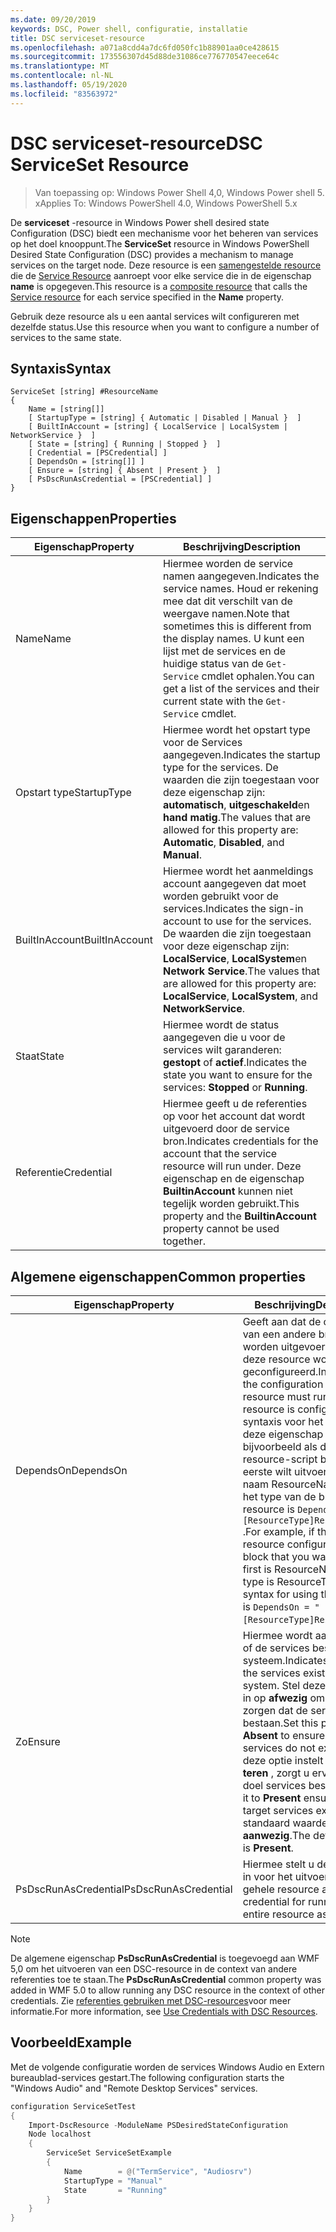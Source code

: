 ```yaml
---
ms.date: 09/20/2019
keywords: DSC, Power shell, configuratie, installatie
title: DSC serviceset-resource
ms.openlocfilehash: a071a8cdd4a7dc6fd050fc1b88901aa0ce428615
ms.sourcegitcommit: 173556307d45d88de31086ce776770547eece64c
ms.translationtype: MT
ms.contentlocale: nl-NL
ms.lasthandoff: 05/19/2020
ms.locfileid: "83563972"
---
```

# <a name="dsc-serviceset-resource"></a><span data-ttu-id="a6c1f-103">DSC serviceset-resource</span><span class="sxs-lookup"><span data-stu-id="a6c1f-103">DSC ServiceSet Resource</span></span>

> <span data-ttu-id="a6c1f-104">Van toepassing op: Windows Power Shell 4,0, Windows Power shell 5. x</span><span class="sxs-lookup"><span data-stu-id="a6c1f-104">Applies To: Windows PowerShell 4.0, Windows PowerShell 5.x</span></span>

<span data-ttu-id="a6c1f-105">De **serviceset** -resource in Windows Power shell desired state Configuration (DSC) biedt een mechanisme voor het beheren van services op het doel knooppunt.</span><span class="sxs-lookup"><span data-stu-id="a6c1f-105">The **ServiceSet** resource in Windows PowerShell Desired State Configuration (DSC) provides a mechanism to manage services on the target node.</span></span> <span data-ttu-id="a6c1f-106">Deze resource is een [samengestelde resource](../../../resources/authoringResourceComposite.md) die de [Service Resource](serviceResource.md) aanroept voor elke service die in de eigenschap **name** is opgegeven.</span><span class="sxs-lookup"><span data-stu-id="a6c1f-106">This resource is a [composite resource](../../../resources/authoringResourceComposite.md) that calls the [Service resource](serviceResource.md) for each service specified in the **Name** property.</span></span>

<span data-ttu-id="a6c1f-107">Gebruik deze resource als u een aantal services wilt configureren met dezelfde status.</span><span class="sxs-lookup"><span data-stu-id="a6c1f-107">Use this resource when you want to configure a number of services to the same state.</span></span>

## <a name="syntax"></a><span data-ttu-id="a6c1f-108">Syntaxis</span><span class="sxs-lookup"><span data-stu-id="a6c1f-108">Syntax</span></span>

```Syntax
ServiceSet [string] #ResourceName
{
    Name = [string[]]
    [ StartupType = [string] { Automatic | Disabled | Manual }  ]
    [ BuiltInAccount = [string] { LocalService | LocalSystem | NetworkService }  ]
    [ State = [string] { Running | Stopped }  ]
    [ Credential = [PSCredential] ]
    [ DependsOn = [string[]] ]
    [ Ensure = [string] { Absent | Present }  ]
    [ PsDscRunAsCredential = [PSCredential] ]
}
```

## <a name="properties"></a><span data-ttu-id="a6c1f-109">Eigenschappen</span><span class="sxs-lookup"><span data-stu-id="a6c1f-109">Properties</span></span>

|<span data-ttu-id="a6c1f-110">Eigenschap</span><span class="sxs-lookup"><span data-stu-id="a6c1f-110">Property</span></span> |<span data-ttu-id="a6c1f-111">Beschrijving</span><span class="sxs-lookup"><span data-stu-id="a6c1f-111">Description</span></span> |
|---|---|
|<span data-ttu-id="a6c1f-112">Name</span><span class="sxs-lookup"><span data-stu-id="a6c1f-112">Name</span></span> |<span data-ttu-id="a6c1f-113">Hiermee worden de service namen aangegeven.</span><span class="sxs-lookup"><span data-stu-id="a6c1f-113">Indicates the service names.</span></span> <span data-ttu-id="a6c1f-114">Houd er rekening mee dat dit verschilt van de weergave namen.</span><span class="sxs-lookup"><span data-stu-id="a6c1f-114">Note that sometimes this is different from the display names.</span></span> <span data-ttu-id="a6c1f-115">U kunt een lijst met de services en de huidige status van de `Get-Service` cmdlet ophalen.</span><span class="sxs-lookup"><span data-stu-id="a6c1f-115">You can get a list of the services and their current state with the `Get-Service` cmdlet.</span></span> |
|<span data-ttu-id="a6c1f-116">Opstart type</span><span class="sxs-lookup"><span data-stu-id="a6c1f-116">StartupType</span></span> |<span data-ttu-id="a6c1f-117">Hiermee wordt het opstart type voor de Services aangegeven.</span><span class="sxs-lookup"><span data-stu-id="a6c1f-117">Indicates the startup type for the services.</span></span> <span data-ttu-id="a6c1f-118">De waarden die zijn toegestaan voor deze eigenschap zijn: **automatisch**, **uitgeschakeld**en **hand matig**.</span><span class="sxs-lookup"><span data-stu-id="a6c1f-118">The values that are allowed for this property are: **Automatic**, **Disabled**, and **Manual**.</span></span> |
|<span data-ttu-id="a6c1f-119">BuiltInAccount</span><span class="sxs-lookup"><span data-stu-id="a6c1f-119">BuiltInAccount</span></span> |<span data-ttu-id="a6c1f-120">Hiermee wordt het aanmeldings account aangegeven dat moet worden gebruikt voor de services.</span><span class="sxs-lookup"><span data-stu-id="a6c1f-120">Indicates the sign-in account to use for the services.</span></span> <span data-ttu-id="a6c1f-121">De waarden die zijn toegestaan voor deze eigenschap zijn: **LocalService**, **LocalSystem**en **Network Service**.</span><span class="sxs-lookup"><span data-stu-id="a6c1f-121">The values that are allowed for this property are: **LocalService**, **LocalSystem**, and **NetworkService**.</span></span> |
|<span data-ttu-id="a6c1f-122">Staat</span><span class="sxs-lookup"><span data-stu-id="a6c1f-122">State</span></span> |<span data-ttu-id="a6c1f-123">Hiermee wordt de status aangegeven die u voor de services wilt garanderen: **gestopt** of **actief**.</span><span class="sxs-lookup"><span data-stu-id="a6c1f-123">Indicates the state you want to ensure for the services: **Stopped** or **Running**.</span></span> |
|<span data-ttu-id="a6c1f-124">Referentie</span><span class="sxs-lookup"><span data-stu-id="a6c1f-124">Credential</span></span> |<span data-ttu-id="a6c1f-125">Hiermee geeft u de referenties op voor het account dat wordt uitgevoerd door de service bron.</span><span class="sxs-lookup"><span data-stu-id="a6c1f-125">Indicates credentials for the account that the service resource will run under.</span></span> <span data-ttu-id="a6c1f-126">Deze eigenschap en de eigenschap **BuiltinAccount** kunnen niet tegelijk worden gebruikt.</span><span class="sxs-lookup"><span data-stu-id="a6c1f-126">This property and the **BuiltinAccount** property cannot be used together.</span></span> |

## <a name="common-properties"></a><span data-ttu-id="a6c1f-127">Algemene eigenschappen</span><span class="sxs-lookup"><span data-stu-id="a6c1f-127">Common properties</span></span>

|<span data-ttu-id="a6c1f-128">Eigenschap</span><span class="sxs-lookup"><span data-stu-id="a6c1f-128">Property</span></span> |<span data-ttu-id="a6c1f-129">Beschrijving</span><span class="sxs-lookup"><span data-stu-id="a6c1f-129">Description</span></span> |
|---|---|
|<span data-ttu-id="a6c1f-130">DependsOn</span><span class="sxs-lookup"><span data-stu-id="a6c1f-130">DependsOn</span></span> |<span data-ttu-id="a6c1f-131">Geeft aan dat de configuratie van een andere bron moet worden uitgevoerd voordat deze resource wordt geconfigureerd.</span><span class="sxs-lookup"><span data-stu-id="a6c1f-131">Indicates that the configuration of another resource must run before this resource is configured.</span></span> <span data-ttu-id="a6c1f-132">De syntaxis voor het gebruik van deze eigenschap is bijvoorbeeld als de ID van het resource-script blok dat u als eerste wilt uitvoeren, de naam ResourceName is en het type van de bron resource is `DependsOn = "[ResourceType]ResourceName"` .</span><span class="sxs-lookup"><span data-stu-id="a6c1f-132">For example, if the ID of the resource configuration script block that you want to run first is ResourceName and its type is ResourceType, the syntax for using this property is `DependsOn = "[ResourceType]ResourceName"`.</span></span> |
|<span data-ttu-id="a6c1f-133">Zo</span><span class="sxs-lookup"><span data-stu-id="a6c1f-133">Ensure</span></span> |<span data-ttu-id="a6c1f-134">Hiermee wordt aangegeven of de services bestaan op het systeem.</span><span class="sxs-lookup"><span data-stu-id="a6c1f-134">Indicates whether the services exist on the system.</span></span> <span data-ttu-id="a6c1f-135">Stel deze eigenschap in op **afwezig** om ervoor te zorgen dat de services niet bestaan.</span><span class="sxs-lookup"><span data-stu-id="a6c1f-135">Set this property to **Absent** to ensure that the services do not exist.</span></span> <span data-ttu-id="a6c1f-136">Als u deze optie instelt op **presen teren** , zorgt u ervoor dat doel services bestaan.</span><span class="sxs-lookup"><span data-stu-id="a6c1f-136">Setting it to **Present** ensures that target services exist.</span></span> <span data-ttu-id="a6c1f-137">De standaard waarde is **aanwezig**.</span><span class="sxs-lookup"><span data-stu-id="a6c1f-137">The default value is **Present**.</span></span> |
|<span data-ttu-id="a6c1f-138">PsDscRunAsCredential</span><span class="sxs-lookup"><span data-stu-id="a6c1f-138">PsDscRunAsCredential</span></span> |<span data-ttu-id="a6c1f-139">Hiermee stelt u de referentie in voor het uitvoeren van de gehele resource als.</span><span class="sxs-lookup"><span data-stu-id="a6c1f-139">Sets the credential for running the entire resource as.</span></span> |

> [!NOTE]
> <span data-ttu-id="a6c1f-140">De algemene eigenschap **PsDscRunAsCredential** is toegevoegd aan WMF 5,0 om het uitvoeren van een DSC-resource in de context van andere referenties toe te staan.</span><span class="sxs-lookup"><span data-stu-id="a6c1f-140">The **PsDscRunAsCredential** common property was added in WMF 5.0 to allow running any DSC resource in the context of other credentials.</span></span> <span data-ttu-id="a6c1f-141">Zie [referenties gebruiken met DSC-resources](../../../configurations/runasuser.md)voor meer informatie.</span><span class="sxs-lookup"><span data-stu-id="a6c1f-141">For more information, see [Use Credentials with DSC Resources](../../../configurations/runasuser.md).</span></span>

## <a name="example"></a><span data-ttu-id="a6c1f-142">Voorbeeld</span><span class="sxs-lookup"><span data-stu-id="a6c1f-142">Example</span></span>

<span data-ttu-id="a6c1f-143">Met de volgende configuratie worden de services Windows Audio en Extern bureaublad-services gestart.</span><span class="sxs-lookup"><span data-stu-id="a6c1f-143">The following configuration starts the "Windows Audio" and "Remote Desktop Services" services.</span></span>

```powershell
configuration ServiceSetTest
{
    Import-DscResource -ModuleName PSDesiredStateConfiguration
    Node localhost
    {
        ServiceSet ServiceSetExample
        {
            Name        = @("TermService", "Audiosrv")
            StartupType = "Manual"
            State       = "Running"
        }
    }
}
```
